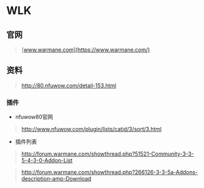 # WLK

## 官网

> [www.warmane.com](https://www.warmane.com/)

## 资料

> http://80.nfuwow.com/detail-153.html

### 插件

-  nfuwow80官网
> http://www.nfuwow.com/plugin/lists/catid/3/sort/3.html

-  插件列表

> http://forum.warmane.com/showthread.php?51521-Community-3-3-5-4-3-0-Addon-List

> http://forum.warmane.com/showthread.php?266126-3-3-5a-Addons-description-amp-Download
